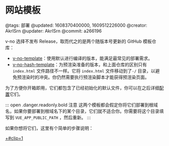 # 网站模板

@tags: 部署
@updated: 1608370400000, 1609512226000
@creator: AkrISrn
@updater: AkrISrn
@commit: a266196

v-no 选择不发布 Release，取而代之的是两个随版本号更新的 GitHub 模板仓库：

- [v-no-template](https://github.com/akrisrn/v-no-template)：使用默认[](/docs/env-vars.md "#")进行编译的版本，能满足最常见的部署需求。
- [v-no-hash-template](https://github.com/akrisrn/v-no-hash-template)：为预渲染准备的版本，和上面仓库的区别只有 `index.html` 文件路径不一样。它将 `index.html` 文件移动到了`-/` 目录，以避免预渲染时的冲突。你仍然需要执行预渲染脚本才能获得预渲染页面。

为了方便你开箱即用，它们都包含了已经初始化的默认文件，你可以在之后详细[配置](/docs/config.md "#")它们。

::: open .danger.readonly.bold 注意
这两个模板都会假定你将它们部署到根域名，如果你要部署到根域名下的某个目录，它们就不适合你。你需要将这个目录填写到 `VUE_APP_PUBLIC_PATH` [](/docs/env-vars.md "#")，然后重新[](/docs/compile.md "#")。
:::

如果你想将它们[](/docs/deploy-to-github-pages.md "#")，这里有个简单的步骤说明：

[+#clip=1](/docs/deploy-to-github-pages.md)
